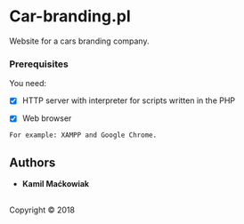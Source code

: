 # Car-branding.pl 
Website for a cars branding company.


### Prerequisites

You need:
- [x] HTTP server with interpreter for scripts written in the PHP
- [x] Web browser


```
For example: XAMPP and Google Chrome.
```



## Authors

* **Kamil Maćkowiak**


## 

Copyright © 2018
